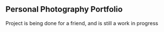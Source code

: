 ## Personal Photography Portfolio

Project is being done for a friend, and is still a work in progress

